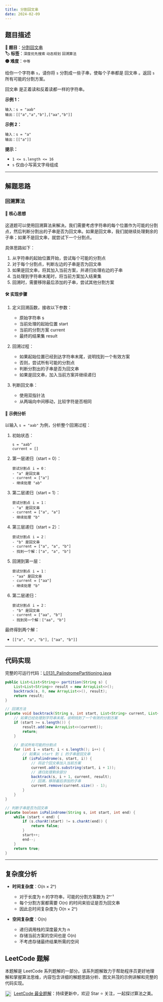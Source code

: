 ```yaml
---
title: 分割回文串
date: 2024-02-09
---
```


## 题目描述

**🔗 题目**：[分割回文串](https://leetcode.cn/problems/palindrome-partitioning/)  
**🏷️ 标签**：`深度优先搜索` `动态规划` `回溯算法`  
**🟡 难度**：`中等`  

给你一个字符串 `s`，请你将 `s` 分割成一些子串，使每个子串都是 回文串 。返回 `s` 所有可能的分割方案。

回文串 是正着读和反着读都一样的字符串。

**示例 1：**
```
输入：s = "aab"
输出：[["a","a","b"],["aa","b"]]
```

**示例 2：**
```
输入：s = "a"
输出：[["a"]]
```

**提示：**
- `1 <= s.length <= 16`
- `s` 仅由小写英文字母组成

---

## 解题思路

### 回溯算法

#### 📝 核心思想

这道题可以使用回溯算法来解决。我们需要考虑字符串的每个位置作为可能的分割点，然后判断分割出的子串是否为回文串。如果是回文串，我们就继续处理剩余的子串；如果不是回文串，就尝试下一个分割点。

具体思路如下：
1. 从字符串的起始位置开始，尝试每个可能的分割点
2. 对于每个分割点，判断左边的子串是否为回文串
3. 如果是回文串，将其加入当前方案，并递归处理右边的子串
4. 当处理到字符串末尾时，将当前方案加入结果集
5. 回溯时，需要移除最后添加的子串，尝试其他分割方案

#### 🛠️ 实现步骤

1. 定义回溯函数，接收以下参数：
   - 原始字符串 s
   - 当前处理的起始位置 start
   - 当前的分割方案 current
   - 最终的结果集 result

2. 回溯过程：
   - 如果起始位置已经到达字符串末尾，说明找到一个有效方案
   - 否则，尝试所有可能的分割点
   - 判断分割出的子串是否为回文串
   - 如果是回文串，加入当前方案并继续递归

3. 判断回文串：
   - 使用双指针法
   - 从两端向中间移动，比较字符是否相同

#### 🧩 示例分析

以输入 `s = "aab"` 为例，分析整个回溯过程：

1. 初始状态：
   ```
   s = "aab"
   current = []
   ```

2. 第一层递归（start = 0）：
   ```
   尝试分割点 i = 0：
   - "a" 是回文串
   - current = ["a"]
   - 继续处理 "ab"
   ```

3. 第二层递归（start = 1）：
   ```
   尝试分割点 i = 1：
   - "a" 是回文串
   - current = ["a", "a"]
   - 继续处理 "b"
   ```

4. 第三层递归（start = 2）：
   ```
   尝试分割点 i = 2：
   - "b" 是回文串
   - current = ["a", "a", "b"]
   - 找到一个解：["a", "a", "b"]
   ```

5. 回溯到第一层：
   ```
   尝试分割点 i = 1：
   - "aa" 是回文串
   - current = ["aa"]
   - 继续处理 "b"
   ```

6. 第二层递归：
   ```
   尝试分割点 i = 2：
   - "b" 是回文串
   - current = ["aa", "b"]
   - 找到另一个解：["aa", "b"]
   ```

最终得到两个解：
- `[["a", "a", "b"], ["aa", "b"]]`

---

## 代码实现

完整的可运行代码：[L0131_PalindromePartitioning.java](../src/main/java/L0131_PalindromePartitioning.java)

```java
public List<List<String>> partition(String s) {
    List<List<String>> result = new ArrayList<>();
    backtrack(s, 0, new ArrayList<>(), result);
    return result;
}

// 回溯方法
private void backtrack(String s, int start, List<String> current, List<List<String>> result) {
    // 如果已经处理到字符串末尾，说明找到了一个有效的分割方案
    if (start >= s.length()) {
        result.add(new ArrayList<>(current));
        return;
    }
    
    // 尝试所有可能的分割点
    for (int i = start; i < s.length(); i++) {
        // 如果从 start 到 i 的子串是回文串
        if (isPalindrome(s, start, i)) {
            // 将这个回文串加入当前方案
            current.add(s.substring(start, i + 1));
            // 递归处理剩余部分
            backtrack(s, i + 1, current, result);
            // 回溯，移除最后添加的子串
            current.remove(current.size() - 1);
        }
    }
}

// 判断子串是否为回文串
private boolean isPalindrome(String s, int start, int end) {
    while (start < end) {
        if (s.charAt(start) != s.charAt(end)) {
            return false;
        }
        start++;
        end--;
    }
    return true;
}
```

---

## 复杂度分析

- **时间复杂度**：O(n × 2ⁿ)
  - 对于长度为 n 的字符串，可能的分割方案数为 2ⁿ⁻¹
  - 每个分割方案都需要 O(n) 的时间来验证是否为回文串
  - 因此总时间复杂度为 O(n × 2ⁿ)

- **空间复杂度**：O(n)
  - 递归调用栈的深度最大为 n
  - 存储当前方案的空间也是 O(n)
  - 不考虑存储最终结果所需的空间

## LeetCode 题解

本题解是 LeetCode 系列题解的一部分。该系列题解致力于帮助程序员更好地理解和掌握算法思维，内容包含详细的解题思路分析、图文并茂的示例讲解和完整的代码实现。

<img src="https://github.githubassets.com/images/modules/logos_page/GitHub-Mark.png" alt="GitHub" width="20" style="vertical-align: middle; margin-right: 5px"> [LeetCode 最全题解](https://github.com/LjyYano/LeetCode)：持续更新中，欢迎 Star ⭐️ 关注，一起探讨算法之美。 